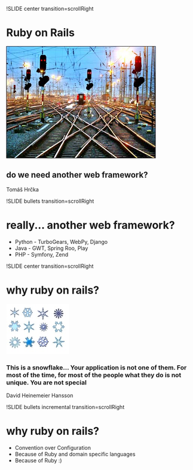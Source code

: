 !SLIDE center transition=scrollRight
  
# Ruby on Rails #

!['Rails'](rails.jpg)

## do we need another web framework? ##
Tomáš Hrčka

!SLIDE bullets transition=scrollRight

# really... another web framework? #
* Python - TurboGears, WebPy, Django
* Java - GWT, Spring  Roo, Play
* PHP - Symfony, Zend

!SLIDE center transition=scrollRight
  
# why ruby on rails? #
!['Snowflake'](snowflake.jpg)
### This is a snowflake… Your application is not one of them. For most of the time, for most of the people what they do is not unique. You are not special ###

David Heinemeier Hansson

!SLIDE bullets incremental transition=scrollRight
  
# why ruby on rails? #
* Convention over Configuration
* Because of Ruby and domain specific languages
* Because of Ruby :)